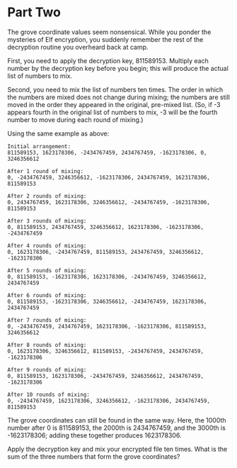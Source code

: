# Part Two

The grove coordinate values seem nonsensical. While you ponder the mysteries of
Elf encryption, you suddenly remember the rest of the decryption routine you
overheard back at camp.

First, you need to apply the decryption key, 811589153. Multiply each number by
the decryption key before you begin; this will produce the actual list of
numbers to mix.

Second, you need to mix the list of numbers ten times. The order in which the
numbers are mixed does not change during mixing; the numbers are still moved in
the order they appeared in the original, pre-mixed list. (So, if -3 appears
fourth in the original list of numbers to mix, -3 will be the fourth number to
move during each round of mixing.)

Using the same example as above:

```
Initial arrangement:
811589153, 1623178306, -2434767459, 2434767459, -1623178306, 0, 3246356612

After 1 round of mixing:
0, -2434767459, 3246356612, -1623178306, 2434767459, 1623178306, 811589153

After 2 rounds of mixing:
0, 2434767459, 1623178306, 3246356612, -2434767459, -1623178306, 811589153

After 3 rounds of mixing:
0, 811589153, 2434767459, 3246356612, 1623178306, -1623178306, -2434767459

After 4 rounds of mixing:
0, 1623178306, -2434767459, 811589153, 2434767459, 3246356612, -1623178306

After 5 rounds of mixing:
0, 811589153, -1623178306, 1623178306, -2434767459, 3246356612, 2434767459

After 6 rounds of mixing:
0, 811589153, -1623178306, 3246356612, -2434767459, 1623178306, 2434767459

After 7 rounds of mixing:
0, -2434767459, 2434767459, 1623178306, -1623178306, 811589153, 3246356612

After 8 rounds of mixing:
0, 1623178306, 3246356612, 811589153, -2434767459, 2434767459, -1623178306

After 9 rounds of mixing:
0, 811589153, 1623178306, -2434767459, 3246356612, 2434767459, -1623178306

After 10 rounds of mixing:
0, -2434767459, 1623178306, 3246356612, -1623178306, 2434767459, 811589153
```

The grove coordinates can still be found in the same way. Here, the 1000th
number after 0 is 811589153, the 2000th is 2434767459, and the 3000th is
-1623178306; adding these together produces 1623178306.

Apply the decryption key and mix your encrypted file ten times. What is the sum
of the three numbers that form the grove coordinates?
